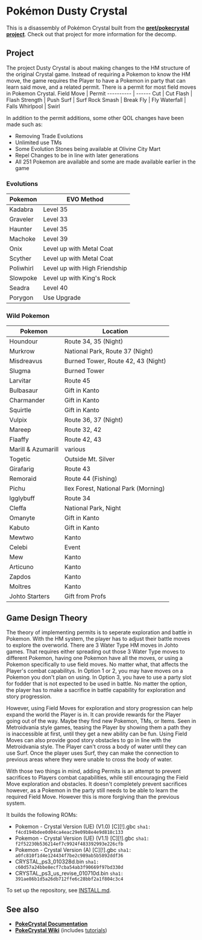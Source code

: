# Pokémon Dusty Crystal

This is a disassembly of Pokémon Crystal built from the [**pret/pokecrystal project**](pret). Check out that project for more information for the decomp.

## Project
The project Dusty Crystal is about making changes to the HM structure of the original Crystal game.
Instead of requiring a Pokemon to know the HM move, the game requires the Player to have a Pokemon in party that can learn said move, and a related permit.
There is a permit for most field moves in Pokemon Crystal.
Field Move | Permit
---------- | ------
Cut | Cut
Flash | Flash
Strength | Push
Surf | Surf
Rock Smash | Break
Fly | Fly
Waterfall | Falls
Whirlpool | Swirl

In addition to the permit additions, some other QOL changes have been made such as:
 * Removing Trade Evolutions
 * Unlimited use TMs
 * Some Evolution Stones being available at Olivine City Mart
 * Repel Changes to be in line with later generations
 * All 251 Pokemon are available and some are made available earlier in the game

### Evolutions
Pokemon | EVO Method
------- | ----------
Kadabra | Level 35
Graveler | Level 33
Haunter | Level 35
Machoke | Level 39
Onix | Level up with Metal Coat
Scyther | Level up with Metal Coat
Poliwhirl | Level up with High Friendship
Slowpoke | Level up with King's Rock
Seadra | Level 40
Porygon | Use Upgrade

### Wild Pokemon
Pokemon | Location
------- | --------
Houndour | Route 34, 35 (Night)
Murkrow | National Park, Route 37 (Night)
Misdreavus | Burned Tower, Route 42, 43 (Night)
Slugma | Burned Tower
Larvitar | Route 45
Bulbasaur | Gift in Kanto
Charmander | Gift in Kanto
Squirtle | Gift in Kanto
Vulpix | Route 36, 37 (Night)
Mareep | Route 32, 42
Flaaffy | Route 42, 43
Marill & Azumarill | various
Togetic | Outside Mt. Silver
Girafarig | Route 43
Remoraid | Route 44 (Fishing)
Pichu | Ilex Forest, National Park (Morning)
Igglybuff | Route 34
Cleffa | National Park, Night
Omanyte | Gift in Kanto
Kabuto | Gift in Kanto
Mewtwo | Kanto
Celebi | Event
Mew | Kanto
Articuno | Kanto
Zapdos | Kanto
Moltres | Kanto
Johto Starters | Gift from Profs


## Game Design Theory
The theory of implementing permits is to seperate exploration and battle in Pokemon. With the HM system, the player has to adjust their battle moves to explore the overworld.
There are 3 Water Type HM moves in Johto games. That requires either spreading out those 3 Water Type moves to different Pokemon, having one Pokemon have all the moves, or
using a Pokemon specifically to use field moves. No matter what, that affects the Player's combat capabilitys. In Option 1 or 2, you may have moves on a Pokemon you don't
plan on using. In Option 3, you have to use a party slot for fodder that is not expected to be used in battle. No matter the option, the player has to make a sacrifice in
battle capability for exploration and story progression. 

However, using Field Moves for exploration and story progression can help expand the world the Player is in. It can provide rewards for the Player going out of the way. Maybe they
find new Pokemon, TMs, or Items. Seen in Metroidvania style games, teasing the Player by showing them a path they is inaccessible at first, until they get a new ability can be fun.
Using Field Moves can also provide good story obstacles to go in line with the Metroidvania style. The Player can't cross a body of water until they can use Surf. Once the player
uses Surf, they can make the connection to previous areas where they were unable to cross the body of water.

With those two things in mind, adding Permits is an attempt to prevent sacrifices to Players combat capabilities, while still encouraging the Field Move exploration and obstacles.
It doesn't completely prevent sacrifices however, as a Pokemon in the party still needs to be able to learn the required Field Move. However this is more forgiving than the previous
system.



It builds the following ROMs:

- Pokemon - Crystal Version (UE) (V1.0) [C][!].gbc `sha1: f4cd194bdee0d04ca4eac29e09b8e4e9d818c133`
- Pokemon - Crystal Version (UE) (V1.1) [C][!].gbc `sha1: f2f52230b536214ef7c9924f483392993e226cfb`
- Pokemon - Crystal Version (A) [C][!].gbc `sha1: a0fc810f1d4e124434f7be2c989ab5b5892ddf36`
- CRYSTAL_ps3_010328d.bin `sha1: c60d57a24bbe8ecf7cba54ab3f90669f97bd330d`
- CRYSTAL_ps3_us_revise_010710d.bin `sha1: 391ae86b1d5a26db712ffe6c28bbf2a1f804c3c4`

To set up the repository, see [INSTALL.md](INSTALL.md).


## See also

- [**PokeCrystal Documentation**][docs]
- [**PokeCrystal Wiki**][wiki] (includes [tutorials][tutorials])

[pret]:https://github.com/pret/pokecrystal
[docs]: https://pret.github.io/pokecrystal/
[wiki]: https://github.com/pret/pokecrystal/wiki
[tutorials]: https://github.com/pret/pokecrystal/wiki/Tutorials
